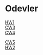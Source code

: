 # Odevler

<a href="https://feyzanursaka.github.io/Odevler/HW1.html" rel="nofollow">HW1</a><br>
<a href="https://feyzanursaka.github.io/Odevler/work/inspector.html" rel="nofollow">CW3</a><br>
<a href="https://feyzanursaka.github.io/Odevler/index.html" rel="nofollow">CW4</a><br>

<a href="https://feyzanursaka.github.io/Odevler/CW5/CW5.html" rel="nofollow">CW5</a><br>
<a href="https://feyzanursaka.github.io/Odevler/HW2/database.html" rel="nofollow">HW2</a><br>

